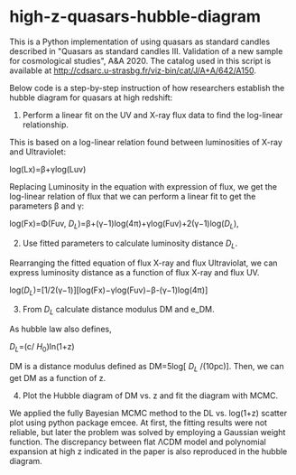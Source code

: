 # high-z-quasars-hubble-diagram

This is a Python implementation of using quasars as standard candles described in "Quasars as standard candles III. Validation of a new sample for cosmological studies", A&A 2020. The catalog used in this script is available at http://cdsarc.u-strasbg.fr/viz-bin/cat/J/A+A/642/A150.

Below code is a step-by-step instruction of how researchers establish the hubble diagram for quasars at high redshift:
1. Perform a linear fit on the UV and X-ray flux data to find the log-linear relationship.

This is based on a log-linear relation found between luminosities of X-ray and Ultraviolet:

log(Lx)=β+γlog(Luv) 

Replacing Luminosity in the equation with expression of flux, we get the log-linear relation of flux that we can perform a linear fit to get the parameters β and γ:

log(Fx)=Φ(Fuv, $D_L$)=β+(γ−1)log(4π)+γlog(Fuv)+2(γ−1)log($D_L$),



2. Use fitted parameters to calculate luminosity distance $D_L$.

Rearranging the fitted equation of flux X-ray and flux Ultraviolat, we can express luminosity distance as a function of flux X-ray and flux UV.  

log($D_L$)=[1/2(γ−1)][log(Fx)−γlog(Fuv)−β-(γ−1)log(4π)]



3. From $D_L$ calculate distance modulus DM and e_DM.

As hubble law also defines, 

$D_L$=(c/ $H_0$)ln(1+z)

DM is a distance modulus defined as DM=5log[ $D_L$ /(10pc)]. Then, we can get DM as a function of z.



4. Plot the Hubble diagram of DM vs. z and fit the diagram with MCMC.

We applied the fully Bayesian MCMC method to the DL vs. log(1+z) scatter plot using python package emcee. At first, the fitting results were not reliable, but later the problem was solved by employing a Gaussian weight function. The discrepancy between flat ΛCDM model and polynomial expansion at high z indicated in the paper is also reproduced in the hubble diagram.

   

